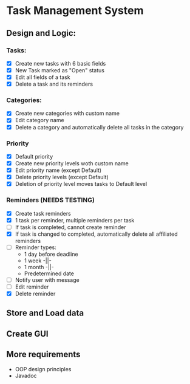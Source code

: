 # Task Management System

## Design and Logic:

### Tasks:

- [x] Create new tasks with 6 basic fields
- [x] New Task marked as "Open" status
- [x] Edit all fields of a task
- [x] Delete a task and its reminders

### Categories:

- [x] Create new categories with custom name
- [x] Edit category name
- [x] Delete a category and automatically delete all tasks in the category

### Priority

- [x] Default priority
- [x] Create new priority levels woth custom name
- [x] Edit priority name (except Default)
- [x] Delete priority levels (except Default)
- [x] Deletion of priority level moves tasks to Default level

### Reminders (NEEDS TESTING)

- [x] Create task reminders
- [x] 1 task per reminder, multiple reminders per task
- [ ] If task is completed, cannot create reminder
- [x] If task is changed to completed, automatically delete all affiliated reminders
- [ ] Reminder types:
    * 1 day before deadline
    * 1 week -||-
    * 1 month -||-
    * Predetermined date
- [ ] Notify user with message
- [ ] Edit reminder
- [x] Delete reminder

## Store and Load data

## Create GUI

## More requirements

- OOP design principles
- Javadoc
